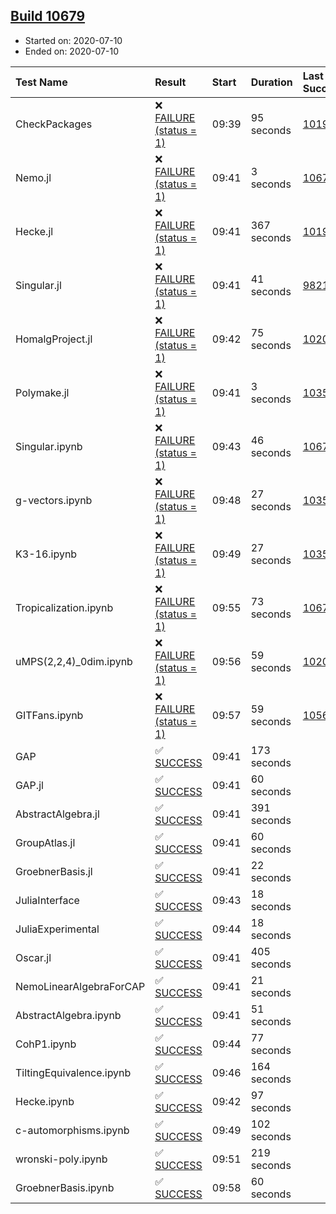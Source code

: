 ## [Build 10679](https://oscarci.mathematik.uni-kl.de/job/oscar/10679/)

* Started on: 2020-07-10
* Ended on: 2020-07-10

| Test Name    | Result | Start | Duration | Last Success | First Failure |
|:-------------|:-------|:------|:---------|:-------------|:--------------|
| CheckPackages | ❌ [FAILURE (status = 1)](https://oscarci.mathematik.uni-kl.de/job/oscar/10679/artifact/logs/build-10679/CheckPackages.log) | 09:39 | 95 seconds | [10197](https://oscarci.mathematik.uni-kl.de/job/oscar/10197/) | [10198](https://oscarci.mathematik.uni-kl.de/job/oscar/10198/) |
| Nemo.jl | ❌ [FAILURE (status = 1)](https://oscarci.mathematik.uni-kl.de/job/oscar/10679/artifact/logs/build-10679/Nemo.jl.log) | 09:41 | 3 seconds | [10671](https://oscarci.mathematik.uni-kl.de/job/oscar/10671/) | [10672](https://oscarci.mathematik.uni-kl.de/job/oscar/10672/) |
| Hecke.jl | ❌ [FAILURE (status = 1)](https://oscarci.mathematik.uni-kl.de/job/oscar/10679/artifact/logs/build-10679/Hecke.jl.log) | 09:41 | 367 seconds | [10197](https://oscarci.mathematik.uni-kl.de/job/oscar/10197/) | [10198](https://oscarci.mathematik.uni-kl.de/job/oscar/10198/) |
| Singular.jl | ❌ [FAILURE (status = 1)](https://oscarci.mathematik.uni-kl.de/job/oscar/10679/artifact/logs/build-10679/Singular.jl.log) | 09:41 | 41 seconds | [9821](https://oscarci.mathematik.uni-kl.de/job/oscar/9821/) | [9822](https://oscarci.mathematik.uni-kl.de/job/oscar/9822/) |
| HomalgProject.jl | ❌ [FAILURE (status = 1)](https://oscarci.mathematik.uni-kl.de/job/oscar/10679/artifact/logs/build-10679/HomalgProject.jl.log) | 09:42 | 75 seconds | [10209](https://oscarci.mathematik.uni-kl.de/job/oscar/10209/) | [10210](https://oscarci.mathematik.uni-kl.de/job/oscar/10210/) |
| Polymake.jl | ❌ [FAILURE (status = 1)](https://oscarci.mathematik.uni-kl.de/job/oscar/10679/artifact/logs/build-10679/Polymake.jl.log) | 09:41 | 3 seconds | [10356](https://oscarci.mathematik.uni-kl.de/job/oscar/10356/) | [10357](https://oscarci.mathematik.uni-kl.de/job/oscar/10357/) |
| Singular.ipynb | ❌ [FAILURE (status = 1)](https://oscarci.mathematik.uni-kl.de/job/oscar/10679/artifact/logs/build-10679/Singular.ipynb.log) | 09:43 | 46 seconds | [10671](https://oscarci.mathematik.uni-kl.de/job/oscar/10671/) | [10672](https://oscarci.mathematik.uni-kl.de/job/oscar/10672/) |
| g-vectors.ipynb | ❌ [FAILURE (status = 1)](https://oscarci.mathematik.uni-kl.de/job/oscar/10679/artifact/logs/build-10679/g-vectors.ipynb.log) | 09:48 | 27 seconds | [10356](https://oscarci.mathematik.uni-kl.de/job/oscar/10356/) | [10357](https://oscarci.mathematik.uni-kl.de/job/oscar/10357/) |
| K3-16.ipynb | ❌ [FAILURE (status = 1)](https://oscarci.mathematik.uni-kl.de/job/oscar/10679/artifact/logs/build-10679/K3-16.ipynb.log) | 09:49 | 27 seconds | [10356](https://oscarci.mathematik.uni-kl.de/job/oscar/10356/) | [10357](https://oscarci.mathematik.uni-kl.de/job/oscar/10357/) |
| Tropicalization.ipynb | ❌ [FAILURE (status = 1)](https://oscarci.mathematik.uni-kl.de/job/oscar/10679/artifact/logs/build-10679/Tropicalization.ipynb.log) | 09:55 | 73 seconds | [10678](https://oscarci.mathematik.uni-kl.de/job/oscar/10678/) | [10679](https://oscarci.mathematik.uni-kl.de/job/oscar/10679/) |
| uMPS(2,2,4)_0dim.ipynb | ❌ [FAILURE (status = 1)](https://oscarci.mathematik.uni-kl.de/job/oscar/10679/artifact/logs/build-10679/uMPS-2-2-4-_0dim.ipynb.log) | 09:56 | 59 seconds | [10209](https://oscarci.mathematik.uni-kl.de/job/oscar/10209/) | [10210](https://oscarci.mathematik.uni-kl.de/job/oscar/10210/) |
| GITFans.ipynb | ❌ [FAILURE (status = 1)](https://oscarci.mathematik.uni-kl.de/job/oscar/10679/artifact/logs/build-10679/GITFans.ipynb.log) | 09:57 | 59 seconds | [10566](https://oscarci.mathematik.uni-kl.de/job/oscar/10566/) | [10567](https://oscarci.mathematik.uni-kl.de/job/oscar/10567/) |
| GAP | ✅ [SUCCESS](https://oscarci.mathematik.uni-kl.de/job/oscar/10679/artifact/logs/build-10679/GAP.log) | 09:41 | 173 seconds |  |  |
| GAP.jl | ✅ [SUCCESS](https://oscarci.mathematik.uni-kl.de/job/oscar/10679/artifact/logs/build-10679/GAP.jl.log) | 09:41 | 60 seconds |  |  |
| AbstractAlgebra.jl | ✅ [SUCCESS](https://oscarci.mathematik.uni-kl.de/job/oscar/10679/artifact/logs/build-10679/AbstractAlgebra.jl.log) | 09:41 | 391 seconds |  |  |
| GroupAtlas.jl | ✅ [SUCCESS](https://oscarci.mathematik.uni-kl.de/job/oscar/10679/artifact/logs/build-10679/GroupAtlas.jl.log) | 09:41 | 60 seconds |  |  |
| GroebnerBasis.jl | ✅ [SUCCESS](https://oscarci.mathematik.uni-kl.de/job/oscar/10679/artifact/logs/build-10679/GroebnerBasis.jl.log) | 09:41 | 22 seconds |  |  |
| JuliaInterface | ✅ [SUCCESS](https://oscarci.mathematik.uni-kl.de/job/oscar/10679/artifact/logs/build-10679/JuliaInterface.log) | 09:43 | 18 seconds |  |  |
| JuliaExperimental | ✅ [SUCCESS](https://oscarci.mathematik.uni-kl.de/job/oscar/10679/artifact/logs/build-10679/JuliaExperimental.log) | 09:44 | 18 seconds |  |  |
| Oscar.jl | ✅ [SUCCESS](https://oscarci.mathematik.uni-kl.de/job/oscar/10679/artifact/logs/build-10679/Oscar.jl.log) | 09:41 | 405 seconds |  |  |
| NemoLinearAlgebraForCAP | ✅ [SUCCESS](https://oscarci.mathematik.uni-kl.de/job/oscar/10679/artifact/logs/build-10679/NemoLinearAlgebraForCAP.log) | 09:41 | 21 seconds |  |  |
| AbstractAlgebra.ipynb | ✅ [SUCCESS](https://oscarci.mathematik.uni-kl.de/job/oscar/10679/artifact/logs/build-10679/AbstractAlgebra.ipynb.log) | 09:41 | 51 seconds |  |  |
| CohP1.ipynb | ✅ [SUCCESS](https://oscarci.mathematik.uni-kl.de/job/oscar/10679/artifact/logs/build-10679/CohP1.ipynb.log) | 09:44 | 77 seconds |  |  |
| TiltingEquivalence.ipynb | ✅ [SUCCESS](https://oscarci.mathematik.uni-kl.de/job/oscar/10679/artifact/logs/build-10679/TiltingEquivalence.ipynb.log) | 09:46 | 164 seconds |  |  |
| Hecke.ipynb | ✅ [SUCCESS](https://oscarci.mathematik.uni-kl.de/job/oscar/10679/artifact/logs/build-10679/Hecke.ipynb.log) | 09:42 | 97 seconds |  |  |
| c-automorphisms.ipynb | ✅ [SUCCESS](https://oscarci.mathematik.uni-kl.de/job/oscar/10679/artifact/logs/build-10679/c-automorphisms.ipynb.log) | 09:49 | 102 seconds |  |  |
| wronski-poly.ipynb | ✅ [SUCCESS](https://oscarci.mathematik.uni-kl.de/job/oscar/10679/artifact/logs/build-10679/wronski-poly.ipynb.log) | 09:51 | 219 seconds |  |  |
| GroebnerBasis.ipynb | ✅ [SUCCESS](https://oscarci.mathematik.uni-kl.de/job/oscar/10679/artifact/logs/build-10679/GroebnerBasis.ipynb.log) | 09:58 | 60 seconds |  |  |
